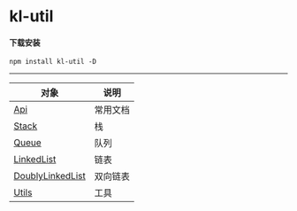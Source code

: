 # kl-util

#### 下载安装
`npm install kl-util -D`

----------

|  对象   |  说明   |
|  ----  | ---- |
|  [Api](https://github.com/GAVINCHENJIACHENG/kl-util/tree/master/src/api)  | 常用文档 |
|  [Stack](https://github.com/GAVINCHENJIACHENG/kl-util/tree/master/src/structure/Stack)  | 栈 |
|  [Queue](https://github.com/GAVINCHENJIACHENG/kl-util/tree/master/src/structure/Queue)  | 队列 |
|  [LinkedList](https://github.com/GAVINCHENJIACHENG/kl-util/tree/master/src/structure/LinkedList)  | 链表 |
|  [DoublyLinkedList](https://github.com/GAVINCHENJIACHENG/kl-util/tree/master/src/structure/DoublyLinkedList)  | 双向链表 |
|  [Utils](https://github.com/GAVINCHENJIACHENG/kl-util/tree/master/src/Utils)  | 工具 |
